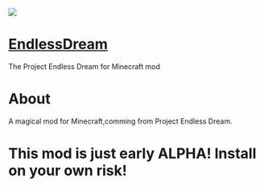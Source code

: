 <p align="left"><img src="https://certekim.cn/wp-content/uploads/2019/02/logo.png"></p>

# [EndlessDream](https://certekim.cn)
The Project Endless Dream for Minecraft mod

# About
A magical mod for Minecraft,comming from Project Endless Dream.

# This mod is just early ALPHA! Install on your own risk!
